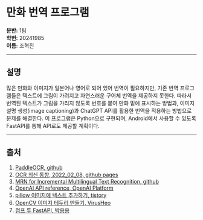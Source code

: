 # 만화 번역 프로그램

**분반:** 1팀  
**학번:** 20241985  
**이름:** 조혁진  

---

## 설명

많은 만화와 이미지가 일본어나 영어로 되어 있어 번역이 필요하지만, 기존 번역 프로그램들은 텍스트에 그림이 가려지고 자연스러운 구어체 번역을 제공하지 못한다. 따라서 번역된 텍스트가 그림을 가리지 않도록 번호를 붙여 만화 밑에 표시하는 방법과, 이미지 설명 생성(image captioning)과 ChatGPT API를 활용한 번역을 적용하는 방법으로 문제를 해결한다. 이 프로그램은 Python으로 구현되며, Android에서 사용할 수 있도록 FastAPI를 통해 API로도 제공할 계획이다.

<hr/>


## 출처
1. [PaddleOCR, github](https://github.com/PaddlePaddle/PaddleOCR/blob/main/README_en.md)
2. [OCR 최신 동향, 2022_02_08, github pages](https://yongwookha.github.io/MachineLearning/2022-02-08-current-ocrs)
3. [MRN for Incremental Multilingual Text Recognition, github](https://github.com/simplify23/MRN/blob/main/README.md)
4. [OpenAI API reference, OpenAI Platform](https://platform.openai.com/docs/api-reference/introduction)
5. [pillow 이미지에 텍스트 추가하기, tistory](https://daco2020.tistory.com/832)
6. [OpenCV 이미지 테두리 만들기, VirusHeo](https://virusheo.blogspot.com/2022/05/220528.html)
7. [점프 투 FastAPI, 박응용](https://wikidocs.net/book/8531)

